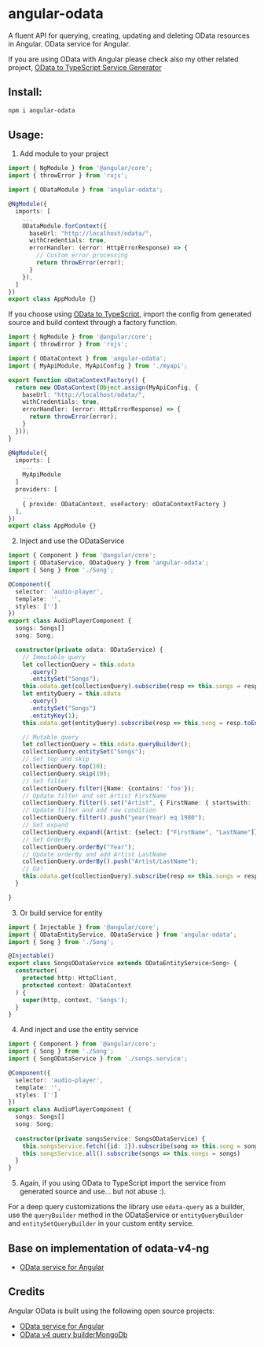 # angular-odata

A fluent API for querying, creating, updating and deleting OData resources in Angular.
OData service for Angular.

If you are using OData with Angular please check also my other related project, [OData to TypeScript Service Generator](https://github.com/diegomvh/Od2Ts)

## Install:

```bash
npm i angular-odata
```

## Usage:

1) Add module to your project

```typescript
import { NgModule } from '@angular/core';
import { throwError } from 'rxjs';

import { ODataModule } from 'angular-odata';

@NgModule({
  imports: [
    ...
    ODataModule.forContext({
      baseUrl: "http://localhost/odata/",
      withCredentials: true,
      errorHandler: (error: HttpErrorResponse) => {
        // Custom error processing
        return throwError(error);
      }
    }),
  ]
})
export class AppModule {}
```

If you choose using [OData to TypeScript](https://github.com/diegomvh/Od2Ts), import the config from generated source and build context through a factory function.

```typescript
import { NgModule } from '@angular/core';
import { throwError } from 'rxjs';

import { ODataContext } from 'angular-odata';
import { MyApiModule, MyApiConfig } from './myapi';

export function oDataContextFactory() {
  return new ODataContext(Object.assign(MyApiConfig, {
    baseUrl: "http://localhost/odata/",
    withCredentials: true,
    errorHandler: (error: HttpErrorResponse) => {
      return throwError(error);
    }
  }));
}

@NgModule({
  imports: [
    ...
    MyApiModule
  ]
  providers: [
    ...
    { provide: ODataContext, useFactory: oDataContextFactory }
  ],
})
export class AppModule {}
```

2) Inject and use the ODataService

```typescript
import { Component } from '@angular/core';
import { ODataService, ODataQuery } from 'angular-odata';
import { Song } from './Song';

@Component({
  selector: 'audio-player',
  template: '',
  styles: ['']
})
export class AudioPlayerComponent {
  songs: Songs[]
  song: Song; 

  constructor(private odata: ODataService) { 
    // Immutable query
    let collectionQuery = this.odata
      .query()
      .entitySet("Songs");
    this.odata.get(collectionQuery).subscribe(resp => this.songs = resp.toEntitySet<Song>().getEntities())
    let entityQuery = this.odata
      .query()
      .entitySet("Songs")
      .entityKey(1);
    this.odata.get(entityQuery).subscribe(resp => this.song = resp.toEntity<Song>())

    // Mutable query
    let collectionQuery = this.odata.queryBuilder();
    collectionQuery.entitySet("Songs");
    // Set top and skip
    collectionQuery.top(10);
    collectionQuery.skip(10);
    // Set filter
    collectionQuery.filter({Name: {contains: 'foo'});
    // Update filter and set Artist FirstName
    collectionQuery.filter().set("Artist", { FirstName: { startswith: 'bar' }});
    // Update filter and add raw condition
    collectionQuery.filter().push("year(Year) eq 1980");
    // Set expand 
    collectionQuery.expand({Artist: {select: ["FirstName", "LastName"]}});
    // Set OrderBy
    collectionQuery.orderBy("Year");
    // Update orderBy and add Artist LastName
    collectionQuery.orderBy().push("Artist/LastName");
    // Go!
    this.odata.get(collectionQuery).subscribe(resp => this.songs = resp.toEntitySet<Song>().getEntities())
  }

}
```

3) Or build service for entity

```typescript
import { Injectable } from '@angular/core';
import { ODataEntityService, ODataService } from 'angular-odata';
import { Song } from './Song';

@Injectable()
export class SongsODataService extends ODataEntityService<Song> {
  constructor(
    protected http: HttpClient,
    protected context: ODataContext
  ) {
    super(http, context, 'Songs');
  } 
}
```

4) And inject and use the entity service

```typescript
import { Component } from '@angular/core';
import { Song } from './Song';
import { SongODataService } from './songs.service';

@Component({
  selector: 'audio-player',
  template: '',
  styles: ['']
})
export class AudioPlayerComponent {
  songs: Songs[]
  song: Song; 
  
  constructor(private songsService: SongsODataService) {
    this.songsService.fetch({id: 1}).subscribe(song => this.song = song)
    this.songsService.all().subscribe(songs => this.songs = songs)
  }
}
```

5) Again, if you using OData to TypeScript import the service from generated source and use... but not abuse :). 

For a deep query customizations the library use `odata-query` as a builder, use the `queryBuilder` method in the ODataService or `entityQueryBuilder` and `entitySetQueryBuilder` in your custom entity service.

## Base on implementation of odata-v4-ng
 - [OData service for Angular](https://github.com/riccardomariani/odata-v4-ng)

## Credits
Angular OData is built using the following open source projects:
- [OData service for Angular](https://github.com/riccardomariani/odata-v4-ng)
- [OData v4 query builderMongoDb](https://github.com/techniq/odata-query)